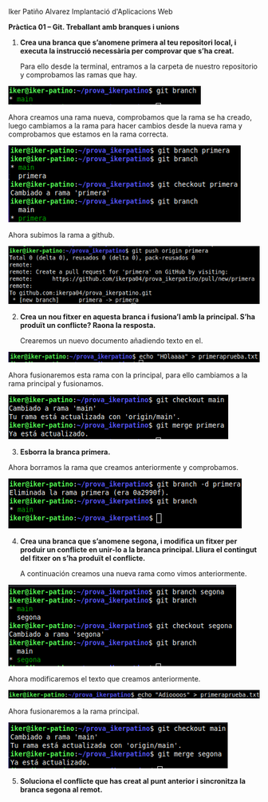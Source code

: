 ﻿Iker Patiño Alvarez Implantació d'Aplicacions Web

**Pràctica 01 – Git. Treballant amb branques i unions**

1. **Crea una branca que s’anomene primera al teu repositori local, i executa la instrucció necessària per comprovar que s’ha creat.**

   Para ello desde la terminal, entramos a la carpeta de nuestro repositorio y comprobamos las ramas que hay.

![](Aspose.Words.31ea791c-c375-4ca1-98ec-ce19159fa26f.001.png)

Ahora creamos una rama nueva, comprobamos que la rama se ha creado, luego cambiamos a la rama para hacer cambios desde la nueva rama y comprobamos que estamos en la rama correcta.

![](Aspose.Words.31ea791c-c375-4ca1-98ec-ce19159fa26f.002.png)

Ahora subimos la rama a github.

![](Aspose.Words.31ea791c-c375-4ca1-98ec-ce19159fa26f.003.png)

2. **Crea un nou fitxer en aquesta branca i fusiona’l amb la principal. S’ha produït un conflicte? Raona la resposta.**

   Crearemos un nuevo documento añadiendo texto en el.

![](Aspose.Words.31ea791c-c375-4ca1-98ec-ce19159fa26f.004.png)

Ahora fusionaremos esta rama con la principal, para ello cambiamos a la rama principal y fusionamos.

![](Aspose.Words.31ea791c-c375-4ca1-98ec-ce19159fa26f.005.png)

3. **Esborra la branca primera.**

Ahora borramos la rama que creamos anteriormente y comprobamos.

![](Aspose.Words.31ea791c-c375-4ca1-98ec-ce19159fa26f.006.png)

4. **Crea una branca que s’anomene segona, i modifica un fitxer per produir un conflicte en unir-lo a la branca principal. Lliura el contingut del fitxer on s’ha produït el conflicte.**

   A continuación creamos una nueva rama como vimos anteriormente.

![](Aspose.Words.31ea791c-c375-4ca1-98ec-ce19159fa26f.007.png)

Ahora modificaremos el texto que creamos anteriormente.

![](Aspose.Words.31ea791c-c375-4ca1-98ec-ce19159fa26f.008.png)

Ahora fusionaremos a la rama principal.

![](Aspose.Words.31ea791c-c375-4ca1-98ec-ce19159fa26f.009.png)

5. **Soluciona el conflicte que has creat al punt anterior i sincronitza la branca segona al remot.**
